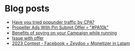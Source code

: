 # Blog posts
<!-- BLOG-POST-LIST:START -->
- [Have you tried popunder traffic by CPA?](https://afflift.com/f/threads/have-you-tried-popunder-traffic-by-cpa.6522/)
- [Propeller Ads With Pin Submit Offer 💀 &quot;#PA10k&quot;](https://afflift.com/f/threads/propeller-ads-with-pin-submit-offer-%F0%9F%92%80-pa10k.8917/)
- [Benefits of spying on your Campaign while running](https://afflift.com/f/threads/benefits-of-spying-on-your-campaign-while-running.8619/)
- [Issue with offer](https://afflift.com/f/threads/issue-with-offer.10610/)
- [2023 Contest - Facebook + Zeydoo + Monetizer in Latam](https://afflift.com/f/threads/2023-contest-facebook-zeydoo-monetizer-in-latam.10256/)
<!-- BLOG-POST-LIST:END -->
